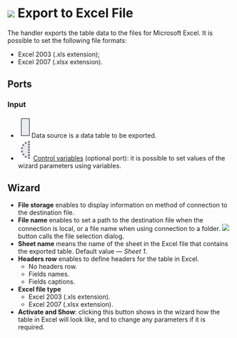 # ![ ](../../images/icons/data-sources/file-excel-export_default.svg) Export to Excel File

The handler exports the table data to the files for Microsoft Excel. It is possible to set the following file formats:

* Excel 2003 (.xls extension);
* Excel 2007 (.xlsx extension).

## Ports

### Input

* ![ ](../../images/icons/app/node/ports/inputs/table_inactive.svg)Data source is a data table to be exported.
* ![ ](../../images/icons/app/node/ports/inputs-optional/variable_inactive.svg) [Control variables](../../scenario/variables/control-variables.md) (optional port): it is possible to set values of the wizard parameters using variables.

## Wizard

* **File storage** enables to display information on method of connection to the destination file.
* **File name** enables to set a path to the destination file when the connection is local, or a file name when using connection to a folder. ![ ](../../images/extjs-theme/form/open-trigger/open-trigger_default.svg) button calls the file selection dialog.
* **Sheet name** means the name of the sheet in the Excel file that contains the exported table. Default value — *Sheet 1*.
* **Headers row** enables to define headers for the table in Excel.
   * No headers row.
   * Fields names.
   * Fields captions.
* **Excel file type**
   * Excel 2003 (.xls extension).
   * Excel 2007 (.xlsx extension).
* **Activate and Show**: clicking this button shows in the wizard how the table in Excel will look like, and to change any parameters if it is required.

